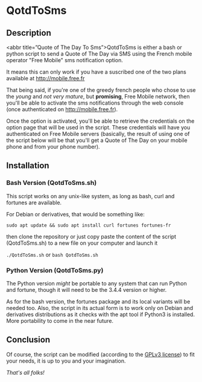 # QotdToSms
## Description

<abbr title=”Quote of The Day To Sms”>QotdToSms</abbr> is either a bash or python script to send a Quote of The Day via SMS using the French mobile operator "Free Mobile" sms notification option.

It means this can only work if you have a suscribed one of the two plans available at http://mobile.free.fr

That being said, if you're one of the greedy french people who chose to use the *young* and *not very mature*, but **promising**, Free Mobile network, then you'll be able to activate the sms notifications through the web console (once authenticated on http://mobile.free.fr).

Once the option is activated, you'll be able to retrieve the credentials on the option page that will be used in the script. These credentials will have you authenticated on Free Mobile servers (basically, the result of using one of the script below will be that you'll get a Quote of The Day on your mobile phone and from your phone number).

## Installation

### Bash Version (QotdToSms.sh)

This script works on any unix-like system, as long as bash, curl and fortunes are available.

For Debian or derivatives, that would be something like:

`sudo apt update && sudo apt install curl fortunes fortunes-fr`

then clone the repository or just copy paste the content of the script (QotdToSms.sh) to a new file on your computer and launch it

`./QotdToSms.sh`
or
`bash QotdToSms.sh`

### Python Version (QotdToSms.py)

The Python version *might* be portable to any system that can run Python and fortune, though it will need to be the 3.4.4 version or higher.

As for the bash version, the fortunes package and its local variants will be needed too.
Also, the script in its actual form is to work only on Debian and derivatives distributions as it checks with the apt tool if Python3 is installed. More portability to come in the near future.


## Conclusion

Of course, the script can be modified (according to the [GPLv3 license](https://www.gnu.org/licenses/gpl.html)) to fit your needs, it is up to you and your imagination.


*That's all folks!*
